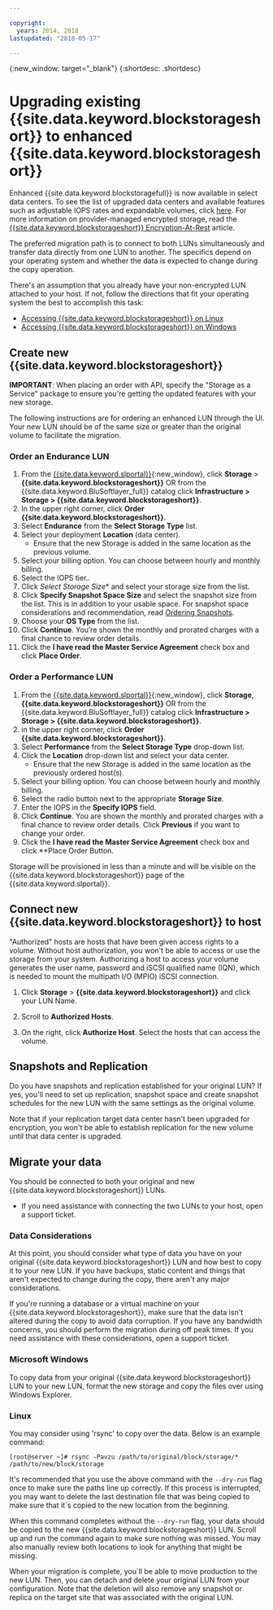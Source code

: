 ```yaml
---

copyright:
  years: 2014, 2018
lastupdated: "2018-05-17"

---
```

{:new_window: target="_blank"}
{:shortdesc: .shortdesc}

# Upgrading existing {{site.data.keyword.blockstorageshort}} to enhanced {{site.data.keyword.blockstorageshort}}

Enhanced {{site.data.keyword.blockstoragefull}} is now available in select data centers. To see the list of upgraded data centers and available features such as adjustable IOPS rates and expandable volumes, click [here](new-ibm-block-and-file-storage-location-and-features.html). For more information on provider-managed encrypted storage, read the [{{site.data.keyword.blockstorageshort}} Encryption-At-Rest](block-file-storage-encryption-rest.html) article.

The preferred migration path is to connect to both LUNs simultaneously and transfer data directly from one LUN to another. The specifics depend on your operating system and whether the data is expected to change during the copy operation. 

There's an assumption that you already have your non-encrypted LUN attached to your host. If not, follow the directions that fit your operating system the best to accomplish this task:

- [Accessing {{site.data.keyword.blockstorageshort}} on Linux](accessing_block_storage_linux.html)
- [Accessing {{site.data.keyword.blockstorageshort}} on Windows](accessing-block-storage-windows.html)

 
## Create new {{site.data.keyword.blockstorageshort}}

**IMPORTANT**: When placing an order with API, specify the "Storage as a Service" package to ensure you're getting the updated features with your new storage.

The following instructions are for ordering an enhanced LUN through the UI. Your new LUN should be of the same size or greater than the original volume to facilitate the migration.

### Order an Endurance LUN

1. From the [{{site.data.keyword.slportal}}](https://control.softlayer.com/){:new_window}, click **Storage** > **{{site.data.keyword.blockstorageshort}}** OR from the {{site.data.keyword.BluSoftlayer_full}} catalog click **Infrastructure > Storage > {{site.data.keyword.blockstorageshort}}**.
2. In the upper right corner, click **Order {{site.data.keyword.blockstorageshort}}**.
3. Select **Endurance** from the **Select Storage Type** list.
4. Select your deployment **Location** (data center).
   - Ensure that the new Storage is added in the same location as the previous volume.
5. Select your billing option. You can choose between hourly and monthly billing.
6. Select the IOPS tier..
7. Click *Select Storage Size** and select your storage size from the list.
8. Click **Specify Snapshot Space Size** and select the snapshot size from the list. This is in addition to your usable space. For snapshot space considerations and recommendation, read [Ordering Snapshots](ordering-snapshots.html).
9. Choose your **OS Type** from the list.
10. Click **Continue**. You’re shown the monthly and prorated charges with a final chance to review order details.
11. Click the **I have read the Master Service Agreement** check box and click **Place Order**.

### Order a Performance LUN

1. From the [{{site.data.keyword.slportal}}](https://control.softlayer.com/){:new_window}, click **Storage**, **{{site.data.keyword.blockstorageshort}}** OR from the {{site.data.keyword.BluSoftlayer_full}} catalog click **Infrastructure > Storage > {{site.data.keyword.blockstorageshort}}**.
2. in the upper right corner, click **Order {{site.data.keyword.blockstorageshort}}**.
3. Select **Performance** from the **Select Storage Type** drop-down list.
4. Click the **Location** drop-down list and select your data center.
   - Ensure that the new Storage is added in the same location as the previously ordered host(s).
5. Select your billing option. You can choose between hourly and monthly billing.
6. Select the radio button next to the appropriate **Storage Size**.
7. Enter the IOPS in the **Specify IOPS** field.
8. Click **Continue**. You are shown the monthly and prorated charges with a final chance to review order details. Click **Previous** if you want to change your order.
9. Click the **I have read the Master Service Agreement** check box and click **Place Order Button.


Storage will be provisioned in less than a minute and will be visible on the {{site.data.keyword.blockstorageshort}} page of the {{site.data.keyword.slportal}}.


 
## Connect new {{site.data.keyword.blockstorageshort}} to host

"Authorized" hosts are hosts that have been given access rights to a volume. Without host authorization, you won't be able to access or use the storage from your system. Authorizing a host to access your volume generates the user name, password and iSCSI qualified name (IQN), which is needed to mount the multipath I/O (MPIO) iSCSI connection.

1. Click **Storage** > **{{site.data.keyword.blockstorageshort}}** and click your LUN Name.

2. Scroll to **Authorized Hosts**.

3. On the right, click **Authorize Host**. Select the hosts that can access the volume.

 
## Snapshots and Replication

Do you have snapshots and replication established for your original LUN? If yes, you'll need to set up replication, snapshot space and create snapshot schedules for the new LUN with the same settings as the original volume. 

Note that if your replication target data center hasn't been upgraded for encryption, you won't be able to establish replication for the new volume until that data center is upgraded.

 
## Migrate your data

You should be connected to both your original and new {{site.data.keyword.blockstorageshort}} LUNs. 
- If you need assistance with connecting the two LUNs to your host, open a support ticket.

### Data Considerations

At this point, you should consider what type of data you have on your original {{site.data.keyword.blockstorageshort}} LUN and how best to copy it to your new LUN. If you have backups, static content and things that aren't expected to change during the copy, there aren't any major considerations.

If you're running a database or a virtual machine on your {{site.data.keyword.blockstorageshort}}, make sure that the data isn't altered during the copy to avoid data corruption. If you have any bandwidth concerns, you should perform the migration during off peak times. If you need assistance with these considerations, open a support ticket.
 
### Microsoft Windows

To copy data from your original {{site.data.keyword.blockstorageshort}} LUN to your new LUN, format the new storage and copy the files over using Windows Explorer.

 
### Linux

You may consider using 'rsync' to copy over the data. Below is an example command:

```
[root@server ~]# rsync -Pavzu /path/to/original/block/storage/* /path/to/new/block/storage
```

It's recommended that you use the above command with the `--dry-run` flag once to make sure the paths line up correctly. If this process is interrupted, you may want to delete the last destination file that was being copied to make sure that it`s copied to the new location from the beginning.

When this command completes without the `--dry-run` flag, your data should be copied to the new {{site.data.keyword.blockstorageshort}} LUN. Scroll up and run the command again to make sure nothing was missed. You may also manually review both locations to look for anything that might be missing.

When your migration is complete, you`ll be able to move production to the new LUN. Then, you can detach and delete your original LUN from your configuration. Note that the deletion will also remove any snapshot or replica on the target site that was associated with the original LUN.
